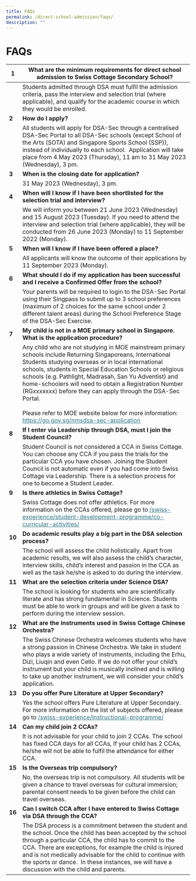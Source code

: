 ```yaml
---
title: FAQs
permalink: /direct-school-admission/faqs/
description: ""
---
```

# FAQs



<style type="text/css">

</style>





 

 

 

 

 











 <table class="tg">

<thead><tr><th class="tg-l2bf"><span style="font-weight:bold">1</span></th><th class="tg-l2bf"><span style="font-weight:bold">What are the minimum requirements for direct school admission to Swiss Cottage Secondary School? </span></th></tr>

</thead>

<tbody><tr><td class="tg-rs0e"><span style="font-weight:bold"> </span></td><td class="tg-h5mn">Students admitted through DSA must fulfil the admission criteria, pass the interview and selection trial (where applicable), and qualify for the academic course in which they would be enrolled.</td></tr><tr><td class="tg-l2bf"><span style="font-weight:bold">2</span></td><td class="tg-l2bf"><span style="font-weight:bold">How do I apply?</span></td></tr><tr><td class="tg-rs0e"><span style="font-weight:bold"> </span></td><td class="tg-h5mn">All students will apply for DSA-Sec through a centralised DSA-Sec Portal to all DSA-Sec schools (except School of the Arts (SOTA) and Singapore Sports School (SSP)), instead of individually to each school.&nbsp; Application will take place from 4 May 2023 (Thursday), 11 am to 31 May 2023 (Wednesday), 3 pm.</td></tr><tr><td class="tg-l2bf"><span style="font-weight:bold">3</span></td><td class="tg-l2bf"><span style="font-weight:bold">When is the closing date for application?</span></td></tr><tr><td class="tg-rs0e"><span style="font-weight:bold"> </span></td><td class="tg-h5mn">31 May 2023 (Wednesday), 3 pm.</td></tr><tr><td class="tg-l2bf"><span style="font-weight:bold">4</span></td><td class="tg-l2bf"><span style="font-weight:bold">When will I know if I have been shortlisted for the selection trial and interview? </span></td></tr><tr><td class="tg-rs0e"><span style="font-weight:bold"> </span></td><td class="tg-h5mn">We will inform you between 21 June 2023 (Wednesday) and 15 August 2023 (Tuesday). If you need to attend the interview and selection trial (where applicable), they will be conducted from 26 June 2023 (Monday) to 11 September 2022 (Monday).</td></tr><tr><td class="tg-l2bf"><span style="font-weight:bold">5</span></td><td class="tg-l2bf"><span style="font-weight:bold">When will I know if I have been offered a place?</span></td></tr><tr><td class="tg-rs0e"><span style="font-weight:bold"> </span></td><td class="tg-h5mn">All applicants will know the outcome of their applications by 11 September 2023 (Monday).</td></tr><tr><td class="tg-l2bf"><span style="font-weight:bold">6</span></td><td class="tg-l2bf"><span style="font-weight:bold">What should I do if my application has been successful and I receive a Confirmed Offer from the school?</span></td></tr><tr><td class="tg-rs0e"><span style="font-weight:bold"> </span></td><td class="tg-h5mn">Your parents will be required to login to the DSA-Sec Portal using their Singpass to submit up to 3 school preferences (maximum of 2 choices for the same school under 2 different talent areas) during the School Preference Stage of the DSA-Sec Exercise.</td></tr><tr><td class="tg-l2bf"><span style="font-weight:bold">7</span></td><td class="tg-l2bf"><span style="font-weight:bold">My child is not in a MOE primary school in Singapore. What is the application procedure?</span></td></tr><tr><td class="tg-rs0e"><span style="font-weight:bold"> </span></td><td class="tg-h5mn">Any child who are not studying in MOE mainstream primary schools include Returning Singaporeans, International Students studying overseas or in local international schools, students in Special Education Schools or religious schools (e.g. Pathlight, Madrasah, San Yu Adventist) and home-schoolers will need to obtain a Registration Number (RGxxxxxxx) before they can apply through the DSA-Sec Portal.<br><br>Please refer to MOE website below for more information:<br><a href="https://go.gov.sg/nmsdsa-sec-application"><span style="text-decoration:underline;color:#2D7486;background-color:transparent">https://go.gov.sg/nmsdsa-sec-application</span></a></td></tr><tr><td class="tg-l2bf"><span style="font-weight:bold">8</span></td><td class="tg-l2bf"><span style="font-weight:bold">If I enter via Leadership through DSA, must I join the Student Council?</span></td></tr><tr><td class="tg-h5mn"></td><td class="tg-h5mn">Student Council is not considered a CCA in Swiss Cottage. You can choose any CCA if you pass the trials for the particular CCA you have chosen. Joining the Student Council is not automatic even if you had come into Swiss Cottage via Leadership. There is a selection process for one to become a Student Leader.</td></tr><tr><td class="tg-l2bf"><span style="font-weight:bold">9</span></td><td class="tg-l2bf"><span style="font-weight:bold">Is there athletics in Swiss Cottage?</span></td></tr><tr><td class="tg-h5mn"></td><td class="tg-h5mn">Swiss Cottage does not offer athletics. For more information on the CCAs offered, please go to <a href="https://www.swisscottagesec.moe.edu.sg/swiss-experience/co-curricular-activities/"><span style="text-decoration:underline;color:#2D7486;background-color:transparent">/swiss-experience/student-development-programme/co-curricular-activities/</span></a></td></tr><tr><td class="tg-l2bf"><span style="font-weight:bold">10</span></td><td class="tg-l2bf"><span style="font-weight:bold">Do academic results play a big part in the DSA selection process?</span></td></tr><tr><td class="tg-h5mn"></td><td class="tg-h5mn">The school will assess the child holistically. Apart from academic results, we will also assess the child’s character, interview skills, child’s interest and passion in the CCA as well as the task he/she is asked to do during the interview. </td></tr><tr><td class="tg-l2bf"><span style="font-weight:bold">11</span></td><td class="tg-l2bf"><span style="font-weight:bold">What are the selection criteria under Science DSA?</span></td></tr><tr><td class="tg-h5mn"></td><td class="tg-h5mn">The school is looking for students who are scientifically literate and has strong fundamental in Science. Students must be able to work in groups and will be given a task to perform during the interview session.</td></tr><tr><td class="tg-l2bf"><span style="font-weight:bold">12</span></td><td class="tg-l2bf"><span style="font-weight:bold">What are the instruments used in Swiss Cottage Chinese Orchestra?</span></td></tr><tr><td class="tg-h5mn"></td><td class="tg-h5mn">The Swiss Chinese Orchestra welcomes students who have a strong passion in Chinese Orchestra. We take in student who plays a wide variety of instruments, including the Erhu, Dizi, Liuqin and even Cello. If we do not offer your child’s instrument but your child is musically inclined and is willing to take up another instrument, we will consider your child’s application.</td></tr><tr><td class="tg-l2bf"><span style="font-weight:bold">13</span></td><td class="tg-l2bf"><span style="font-weight:bold">Do you offer Pure Literature at Upper Secondary?</span></td></tr><tr><td class="tg-h5mn"></td><td class="tg-h5mn">Yes the school offers Pure Literature at Upper Secondary. For more information on the list of subjects offered, please go to <a href="https://www.swisscottagesec.moe.edu.sg/swiss-experience/Instructional-Programme/"><span style="text-decoration:underline;color:#2D7486;background-color:transparent">/swiss-experience/instructional-programme/</span></a></td></tr><tr><td class="tg-l2bf"><span style="font-weight:bold">14</span></td><td class="tg-l2bf"><span style="font-weight:bold">Can my child join 2 CCAs?</span></td></tr><tr><td class="tg-h5mn"></td><td class="tg-h5mn">It is not advisable for your child to join 2 CCAs. The school has fixed CCA days for all CCAs, If your child has 2 CCAs,&nbsp; he/she will not be able to fulfil the attendance for either CCA.</td></tr><tr><td class="tg-l2bf"><span style="font-weight:bold">15</span></td><td class="tg-l2bf"><span style="font-weight:bold">Is the Overseas trip compulsory?</span></td></tr><tr><td class="tg-h5mn"></td><td class="tg-h5mn">No, the overseas trip is not compulsory. All students will be given a chance to travel overseas for cultural immersion; parental consent needs to be given before the child can travel overseas.</td></tr><tr><td class="tg-l2bf"><span style="font-weight:bold"> 16</span></td><td class="tg-l2bf"><span style="font-weight:bold"> Can I switch CCA after I have entered to Swiss Cottage via DSA through the CCA?</span></td></tr><tr><td class="tg-h5mn"></td><td class="tg-h5mn">The DSA process is a commitment between the student and the school. Once the child has been accepted by the school through a particular CCA, the child has to commit to the CCA. There are exceptions, for example the child is injured and is not medically advisable for the child to continue with the sports or dance.&nbsp; In these instances, we will have a discussion with the child and parents.</td></tr>

</tbody>

</table>